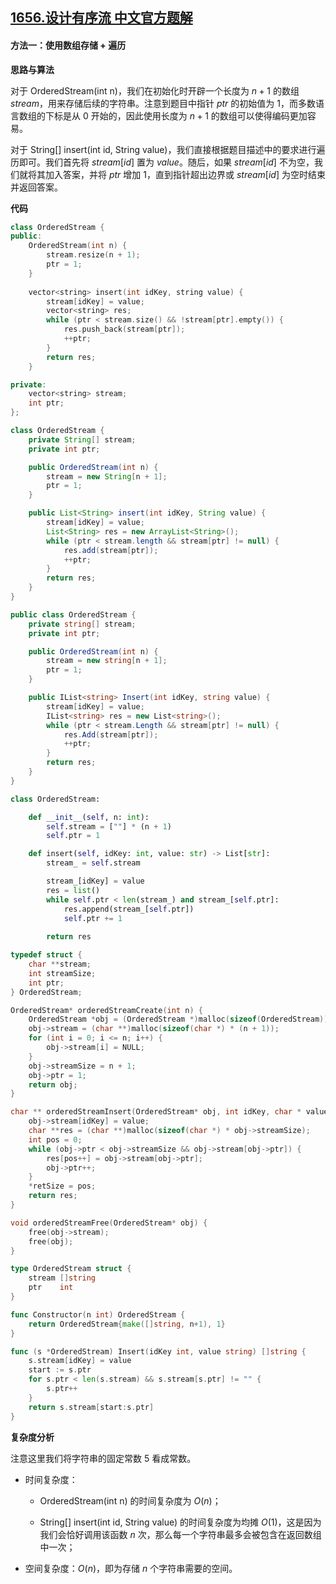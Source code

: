 ## [1656.设计有序流 中文官方题解](https://leetcode.cn/problems/design-an-ordered-stream/solutions/100000/she-ji-you-xu-liu-by-leetcode-solution-3imb)
#### 方法一：使用数组存储 + 遍历

**思路与算法**

对于 $\text{OrderedStream(int n)}$，我们在初始化时开辟一个长度为 $n+1$ 的数组 $\textit{stream}$，用来存储后续的字符串。注意到题目中指针 $\textit{ptr}$ 的初始值为 $1$，而多数语言数组的下标是从 $0$ 开始的，因此使用长度为 $n+1$ 的数组可以使得编码更加容易。

对于 $\text{String[] insert(int id, String value)}$，我们直接根据题目描述中的要求进行遍历即可。我们首先将 $\textit{stream}[\textit{id}]$ 置为 $\textit{value}$。随后，如果 $\textit{stream}[\textit{id}]$ 不为空，我们就将其加入答案，并将 $\textit{ptr}$ 增加 $1$，直到指针超出边界或 $\textit{stream}[\textit{id}]$ 为空时结束并返回答案。

**代码**

```C++ [sol1-C++]
class OrderedStream {
public:
    OrderedStream(int n) {
        stream.resize(n + 1);
        ptr = 1;
    }
    
    vector<string> insert(int idKey, string value) {
        stream[idKey] = value;
        vector<string> res;
        while (ptr < stream.size() && !stream[ptr].empty()) {
            res.push_back(stream[ptr]);
            ++ptr;
        }
        return res;
    }

private:
    vector<string> stream;
    int ptr;
};
```

```Java [sol1-Java]
class OrderedStream {
    private String[] stream;
    private int ptr;

    public OrderedStream(int n) {
        stream = new String[n + 1];
        ptr = 1;
    }

    public List<String> insert(int idKey, String value) {
        stream[idKey] = value;
        List<String> res = new ArrayList<String>();
        while (ptr < stream.length && stream[ptr] != null) {
            res.add(stream[ptr]);
            ++ptr;
        }
        return res;
    }
}
```

```C# [sol1-C#]
public class OrderedStream {
    private string[] stream;
    private int ptr;

    public OrderedStream(int n) {
        stream = new string[n + 1];
        ptr = 1;
    }

    public IList<string> Insert(int idKey, string value) {
        stream[idKey] = value;
        IList<string> res = new List<string>();
        while (ptr < stream.Length && stream[ptr] != null) {
            res.Add(stream[ptr]);
            ++ptr;
        }
        return res;
    }
}
```

```Python [sol1-Python3]
class OrderedStream:

    def __init__(self, n: int):
        self.stream = [""] * (n + 1)
        self.ptr = 1

    def insert(self, idKey: int, value: str) -> List[str]:
        stream_ = self.stream

        stream_[idKey] = value
        res = list()
        while self.ptr < len(stream_) and stream_[self.ptr]:
            res.append(stream_[self.ptr])
            self.ptr += 1
        
        return res
```

```C [sol1-C]
typedef struct {
    char **stream;
    int streamSize;
    int ptr;
} OrderedStream;

OrderedStream* orderedStreamCreate(int n) {
    OrderedStream *obj = (OrderedStream *)malloc(sizeof(OrderedStream));
    obj->stream = (char **)malloc(sizeof(char *) * (n + 1));
    for (int i = 0; i <= n; i++) {
        obj->stream[i] = NULL;
    }
    obj->streamSize = n + 1;
    obj->ptr = 1;
    return obj;
}

char ** orderedStreamInsert(OrderedStream* obj, int idKey, char * value, int* retSize) {
    obj->stream[idKey] = value;
    char **res = (char **)malloc(sizeof(char *) * obj->streamSize);
    int pos = 0;
    while (obj->ptr < obj->streamSize && obj->stream[obj->ptr]) {
        res[pos++] = obj->stream[obj->ptr];
        obj->ptr++;
    }
    *retSize = pos;
    return res;
}

void orderedStreamFree(OrderedStream* obj) {
    free(obj->stream);
    free(obj);
}
```

```go [sol1-Golang]
type OrderedStream struct {
    stream []string
    ptr    int
}

func Constructor(n int) OrderedStream {
    return OrderedStream{make([]string, n+1), 1}
}

func (s *OrderedStream) Insert(idKey int, value string) []string {
    s.stream[idKey] = value
    start := s.ptr
    for s.ptr < len(s.stream) && s.stream[s.ptr] != "" {
        s.ptr++
    }
    return s.stream[start:s.ptr]
}
```

**复杂度分析**

注意这里我们将字符串的固定常数 $5$ 看成常数。

- 时间复杂度：

    - $\text{OrderedStream(int n)}$ 的时间复杂度为 $O(n)$；
    
    - $\text{String[] insert(int id, String value)}$ 的时间复杂度为均摊 $O(1)$，这是因为我们会恰好调用该函数 $n$ 次，那么每一个字符串最多会被包含在返回数组中一次；    

- 空间复杂度：$O(n)$，即为存储 $n$ 个字符串需要的空间。